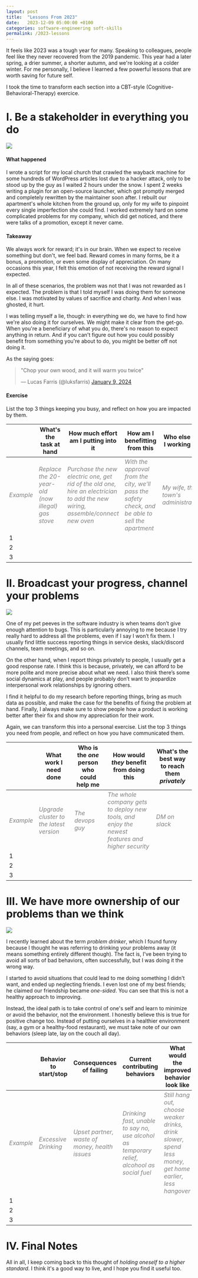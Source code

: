 ```yaml
---
layout: post
title:  "Lessons From 2023"
date:   2023-12-09 05:00:00 +0100
categories: software-engineering soft-skills
permalink: /2023-lessons
---
```


It feels like 2023 was a tough year for many. Speaking to colleagues, people feel like they never recovered from the 2019 pandemic. This year had a later spring, a drier summer, a shorter autumn, and we're looking at a colder winter. For me personally, I believe I learned a few powerful lessons that are worth saving for future self.

I took the time to transform each section into a CBT-style (Cognitive-Behavioral-Therapy) exercice.

# I. Be a stakeholder in everything you do

<img src="/assets/img/2023/dothis.png">

#### What happened

I wrote a script for my local church that crawled the wayback machine for some hundreds of WordPress articles lost due to a hacker attack, only to be stood up by the guy as I waited 2 hours under the snow. I spent 2 weeks writing a plugin for an open-source launcher, which got promptly merged and completely rewritten by the maintainer soon after. I rebuilt our apartment's whole kitchen from the ground up, only for my wife to pinpoint every single imperfection she could find. I worked extremely hard on some complicated problems for my company, which did get noticed, and there were talks of a promotion, except it never came.

#### Takeaway

We always work for reward; it's in our brain. When we expect to receive something but don't, we feel bad. Reward comes in many forms, be it a bonus, a promotion, or even some display of appreciation. On many occasions this year, I felt this emotion of not receiving the reward signal I expected.

In all of these scenarios, the problem was not that I was not rewarded as I expected. The problem is that I told myself I was doing them for someone else. I was motivated by values of sacrifice and charity. And when I was ghosted, it hurt.

I was telling myself a lie, though: in everything we do, we have to find how we're also doing it for ourselves. We might make it clear from the get-go. When you're a beneficiary of what you do, there's no reason to expect anything in return. And if you can't figure out how you could possibly benefit from something you're about to do, you might be better off not doing it.

As the saying goes:

<blockquote class="twitter-tweet" data-dnt="true" data-theme="dark"><p lang="en" dir="ltr">&quot;Chop your own wood, and it will warm you twice&quot;</p>&mdash; Lucas Farris (@luksfarris) <a href="https://twitter.com/luksfarris/status/1744837300733816864?ref_src=twsrc%5Etfw">January 9, 2024</a></blockquote> <script async src="https://platform.twitter.com/widgets.js" charset="utf-8"></script> 

#### Exercise 

List the top 3 things keeping you busy, and reflect on how you are impacted by them.

|                                           | What's the task at hand                                                           | How much effort am I putting into it                                                                                                                          | How am I benefitting from this                                                                                                    | Who else am I working for                                            |
| ----------------------------------------- | --------------------------------------------------------------------------------- | ------------------------------------------------------------------------------------------------------------------------------------------------------------- | --------------------------------------------------------------------------------------------------------------------------------- | -------------------------------------------------------------------- |
| <span style="color:gray">*Example*</span> | <span style="color:gray">*Replace the 20-year-old (now illegal) gas stove*</span> | <span style="color:gray">*Purchase the new electric one, get rid of the old one, hire an electrician to add the new wiring, assemble/connect new oven*</span> | <span style="color:gray">*With the approval from the city, we'll pass the safety check, and be able to sell the apartment*</span> | <span style="color:gray">*My wife, the town's administration*</span> |
| 1                                         |                                                                                   |                                                                                                                                                               |                                                                                                                                   |                                                                      |
| 2                                         |                                                                                   |                                                                                                                                                               |                                                                                                                                   |                                                                      |
| 3                                         |                                                                                   |                                                                                                                                                               |                                                                                                                                   |                                                                      |


# II. Broadcast your progress, channel your problems

<img src="/assets/img/2023/celebrate.png">

One of my pet peeves in the software industry is when teams don’t give enough attention to bugs. This is particularly annoying to me because I try really hard to address all the problems, even if I say I won’t fix them. I usually find little success reporting things in service desks, slack/discord channels, team meetings, and so on.

On the other hand, when I report things privately to people, I usually get a good response rate. I think this is because, privately, we can afford to be more polite and more precise about what we need. I also think there’s some social dynamics at play, and people probably don’t want to jeopardize interpersonal work relationships by ignoring others.

I find it helpful to do my research before reporting things, bring as much data as possible, and make the case for the benefits of fixing the problem at hand. Finally, I always make sure to show people how a product is working better after their fix and show my appreciation for their work.

Again, we can transform this into a personal exercise. List the top 3 things you need from people, and reflect on how you have communicated them.


|                                           | What work I need done                                                   | Who is the *one* person who could help me        | How would *they* benefit from doing this                                                                                        | What's the best way to reach them *privately* |
| ----------------------------------------- | ----------------------------------------------------------------------- | ------------------------------------------------ | ------------------------------------------------------------------------------------------------------------------------------- | --------------------------------------------- |
| <span style="color:gray">*Example*</span> | <span style="color:gray">*Upgrade cluster to the latest version*</span> | <span style="color:gray">*The devops guy*</span> | <span style="color:gray">*The whole company gets to deploy new tools, and enjoy the newest features and higher security*</span> | <span style="color:gray">*DM on slack*</span> |
| 1                                         |                                                                         |                                                  |                                                                                                                                 |
| 2                                         |                                                                         |                                                  |                                                                                                                                 |
| 3                                         |                                                                         |                                                  |                                                                                                                                 |

# III. We have more ownership of our problems than we think

<img src="/assets/img/2023/eat.png">

I recently learned about the term *problem drinker*, which I found funny because I thought he was referring to drinking your problems away (it means something entirely different though). The fact is, I've been trying to avoid all sorts of bad behaviors, often successfully, but I was doing it the wrong way.

I started to avoid situations that could lead to me doing something I didn't want, and ended up neglecting friends. I even lost one of my best friends; he claimed our friendship became *one-sided*. You can see that this is not a healthy approach to improving.

Instead, the ideal path is to take control of one's self and learn to minimize or avoid the behavior, not the environment. I honestly believe this is true for positive change too. Instead of putting ourselves in a healthier environment (say, a gym or a healthy-food restaurant), we must take note of our own behaviors (sleep late, lay on the couch all day).



|                                           | Behavior to start/stop                               | Consequences of failing                                                        | Current contributing behaviors                                                                                              | What would the improved behavior look like                                                                                              |
| ----------------------------------------- | ---------------------------------------------------- | ------------------------------------------------------------------------------ | --------------------------------------------------------------------------------------------------------------------------- | --------------------------------------------------------------------------------------------------------------------------------------- |
| <span style="color:gray">*Example*</span> | <span style="color:gray">*Excessive Drinking*</span> | <span style="color:gray">*Upset partner, waste of money, health issues*</span> | <span style="color:gray">*Drinking fast, unable to say no, use alcohol as temporary relief, alcohool as social fuel*</span> | <span style="color:gray">*Still hang out, choose weaker drinks, drink slower, spend less money, get home earlier, less hangover*</span> |
| 1                                         |                                                      |                                                                                |                                                                                                                             |                                                                                                                                         |
| 2                                         |                                                      |                                                                                |                                                                                                                             |
| 3                                         |                                                      |                                                                                |                                                                                                                             |

# IV. Final Notes

All in all, I keep coming back to this thought of *holding oneself to a higher standard*. I think it's a good way to live, and I hope you find it useful too.